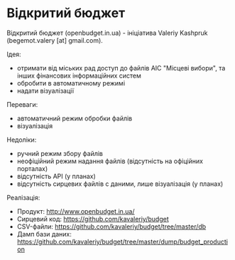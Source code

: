 # Відкритий бюджет

Відкритий бюджет (openbudget.in.ua) - ініціатива Valeriy Kashpruk (begemot.valery [at] gmail.com).

Ідея:

* отримати від міських рад доступ до файлів АІС "Місцеві вибори", та інших фінансових інформаційних систем
* обробити в автоматичному режимі
* надати візуалізації

Переваги:

* автоматичний режим обробки файлів
* візуалізація

Недоліки:

* ручний режим збору файлів
* неофіційний режим надання файлів (відсутність на офіційних порталах)
* відсутність API (у планах)
* відсутність сирцевих файлів с даними, лише візуалізація (у планах)

Реалізація:

* Продукт: http://www.openbudget.in.ua/
* Сирцевий код: https://github.com/kavaleriy/budget
* CSV-файли: https://github.com/kavaleriy/budget/tree/master/db
* Дамп бази даних: https://github.com/kavaleriy/budget/tree/master/dump/budget_production
